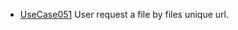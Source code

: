  * [UseCase051](https://github.com/DomainDrivenArchitecture/ddaRequirement/blob/master/en/requirements/UseCase051.md) User request a file by files unique url.